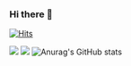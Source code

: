 ### Hi there 👋
[![Hits](https://hits.seeyoufarm.com/api/count/incr/badge.svg?url=https%3A%2F%2Fgithub.com%2Fdawn-sh&count_bg=%2379C83D&title_bg=%23555555&icon=&icon_color=%23E7E7E7&title=hits&edge_flat=false)](https://hits.seeyoufarm.com)

<a href="https://velog.io/@tjdgus9773" target="_blank"><img src="https://img.shields.io/badge/VELOG-FFFFFF?style=for-the-badge&logo=velog&logoColor=20C997"/></a>
<a href="https://www.notion.so/Portfolio-f97ba25782074be8be0522122bc730cb?pvs=4" target="_blank"><img src="https://img.shields.io/badge/-FFFFFF?style=for-the-badge&logo=velog&logoColor=20C997"/></a>
![Anurag's GitHub stats](https://github-readme-stats.vercel.app/api?username=dawn-sh&show_icons=true&theme=transparent)

<!--
**dawn-sh/dawn-sh** is a ✨ _special_ ✨ repository because its `README.md` (this file) appears on your GitHub profile.

Here are some ideas to get you started:

- 🔭 I’m currently working on ...
- 🌱 I’m currently learning ...
- 👯 I’m looking to collaborate on ...
- 🤔 I’m looking for help with ...
- 💬 Ask me about ...
- 📫 How to reach me: ...
- 😄 Pronouns: ...
- ⚡ Fun fact: ...
-->
